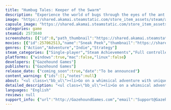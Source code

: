 ```yaml
---
title: "Humbug Tales: Keeper of the Swarm"
description: "Experience the world of bugs through the eyes of the ant herder Eacus and his peculiar flock. Explore lush wetlands and meet a quirky cast of tiny friends in a larger-than-life adventure. Lead your buggy followers to collect resources and vanquish predators—your colony is depending on you!"
image: "https://shared.akamai.steamstatic.com/store_item_assets/steam/apps/2573840/header.jpg?t=1732825863"
capsule_image: "https://shared.akamai.steamstatic.com/store_item_assets/steam/apps/2573840/9d7640393c1d0c9c9eacee6a70005e48b236cd98/capsule_231x87.jpg?t=1732825863"
categories: game
steamid: 2573840
screenshots: [{"id":0,"path_thumbnail":"https://shared.akamai.steamstatic.com/store_item_assets/steam/apps/2573840/ss_d13bc655f09ecbd6998df7cbfecb24f4205bc531.600x338.jpg?t=1732825863","path_full":"https://shared.akamai.steamstatic.com/store_item_assets/steam/apps/2573840/ss_d13bc655f09ecbd6998df7cbfecb24f4205bc531.1920x1080.jpg?t=1732825863"},{"id":1,"path_thumbnail":"https://shared.akamai.steamstatic.com/store_item_assets/steam/apps/2573840/ss_458fe32e6bea72f2acee106dcb22406fa2ce63ba.600x338.jpg?t=1732825863","path_full":"https://shared.akamai.steamstatic.com/store_item_assets/steam/apps/2573840/ss_458fe32e6bea72f2acee106dcb22406fa2ce63ba.1920x1080.jpg?t=1732825863"},{"id":2,"path_thumbnail":"https://shared.akamai.steamstatic.com/store_item_assets/steam/apps/2573840/ss_ebce25eb35632ac40ee8f8018602683dab04b8a7.600x338.jpg?t=1732825863","path_full":"https://shared.akamai.steamstatic.com/store_item_assets/steam/apps/2573840/ss_ebce25eb35632ac40ee8f8018602683dab04b8a7.1920x1080.jpg?t=1732825863"},{"id":3,"path_thumbnail":"https://shared.akamai.steamstatic.com/store_item_assets/steam/apps/2573840/ss_bbbb4b48cf4d04cdbf123e4219955afc61cbbc5b.600x338.jpg?t=1732825863","path_full":"https://shared.akamai.steamstatic.com/store_item_assets/steam/apps/2573840/ss_bbbb4b48cf4d04cdbf123e4219955afc61cbbc5b.1920x1080.jpg?t=1732825863"},{"id":4,"path_thumbnail":"https://shared.akamai.steamstatic.com/store_item_assets/steam/apps/2573840/ss_634f12d605549bd61343d9715873419ed0ec6bb5.600x338.jpg?t=1732825863","path_full":"https://shared.akamai.steamstatic.com/store_item_assets/steam/apps/2573840/ss_634f12d605549bd61343d9715873419ed0ec6bb5.1920x1080.jpg?t=1732825863"}]
movies: [{"id":257062513,"name":"Sneak Peek","thumbnail":"https://shared.akamai.steamstatic.com/store_item_assets/steam/apps/257062513/49f6bd68e3febb958ebb93b75a1157e083a7a34c/movie_600x337.jpg?t=1728310441","webm":{"480":"http://video.akamai.steamstatic.com/store_trailers/257062513/movie480_vp9.webm?t=1728310441","max":"http://video.akamai.steamstatic.com/store_trailers/257062513/movie_max_vp9.webm?t=1728310441"},"mp4":{"480":"http://video.akamai.steamstatic.com/store_trailers/257062513/movie480.mp4?t=1728310441","max":"http://video.akamai.steamstatic.com/store_trailers/257062513/movie_max.mp4?t=1728310441"},"highlight":true}]
genres: ["Action","Adventure","Indie","Strategy"]
steam_categories: ["Single-player","Steam Achievements","Full controller support","Steam Cloud"]
platforms: {"windows":true,"mac":false,"linux":false}
developers: ["Gazehound Games"]
publishers: ["Gazehound Games"]
release_date: {"coming_soon":true,"date":"To be announced"}
content_warning: {"ids":[],"notes":null}
about: "<ul class=\"bb_ul\"><li>Go on a whimsical adventure with unique gameplay that incorporates strategy and puzzles.<br></li><li>Use pheromone trails to command followers to gather resources and overcome obstacles.<br></li><li>Explore a miniature 3D world of colorful flora and fauna.<br></li><li>Immerse yourself in a one-of-a-kind story about life among bugs.</li></ul><br><img class=\"bb_img\" src=\"https://shared.akamai.steamstatic.com/store_item_assets/steam/apps/2573840/extras/About_2_v3.jpg?t=1732825863\" /><br><br><strong>Lead tiny heroes on a journey to find a lost child.</strong> Along the way you’ll meet a cast of &quot;humbug&quot; friends, including the matronly spider-keeper Caecilia and her aquatic siblings Wart and Noot. But beware: the sky above is home to the insect world’s fearsome matriach, the Mother Wasp. Beneath her hungry eye, Eacus must face sinister thief ants, deadly cordyceps fungus, and cultish “Waspling” humbugs.<br><br><img class=\"bb_img\" src=\"https://shared.akamai.steamstatic.com/store_item_assets/steam/apps/2573840/extras/Steam_page_About_banner_3_v2.jpg?t=1732825863\" /><br><br><strong>Command your bugs through a variety of lush wetland biomes.</strong> Form chains of ants into bridges to cross watery chasms, or use your ants’ combined strength to manipulate the environment and operate makeshift humbug machinery. Together you can overcome obstacles, solve puzzles, and discover new areas to explore.<br><br><img class=\"bb_img\" src=\"https://shared.akamai.steamstatic.com/store_item_assets/steam/apps/2573840/extras/Steam_page_About_banner_1_v2.jpg?t=1732825863\" /><br><br><strong>Expand your reach and harvest resources to amass more followers.</strong> Draw pheromone trails to new food sources and your bugs will follow them continuously to feed the ever-hungry Queen. Build your colony with 4 unique ant castes: industrious Workers, powerful Soldiers, winged Alates, and heavyweight Repletes.<br><br><img class=\"bb_img\" src=\"https://shared.akamai.steamstatic.com/store_item_assets/steam/apps/2573840/extras/Steam_page_About_banner_2_v2.jpg?t=1732825863\" /><br><br><strong>Rally the swarm and take on the megafauna of the insect kingdom.</strong> Use your wits and courage to outmaneuver fierce predators and enemy Wasplings. With your help, Eacus and his six-legged friends just might succeed!"
detailed_description: "<ul class=\"bb_ul\"><li>Go on a whimsical adventure with unique gameplay that incorporates strategy and puzzles.<br></li><li>Use pheromone trails to command followers to gather resources and overcome obstacles.<br></li><li>Explore a miniature 3D world of colorful flora and fauna.<br></li><li>Immerse yourself in a one-of-a-kind story about life among bugs.</li></ul><br><img class=\"bb_img\" src=\"https://shared.akamai.steamstatic.com/store_item_assets/steam/apps/2573840/extras/About_2_v3.jpg?t=1732825863\" /><br><br><strong>Lead tiny heroes on a journey to find a lost child.</strong> Along the way you’ll meet a cast of &quot;humbug&quot; friends, including the matronly spider-keeper Caecilia and her aquatic siblings Wart and Noot. But beware: the sky above is home to the insect world’s fearsome matriach, the Mother Wasp. Beneath her hungry eye, Eacus must face sinister thief ants, deadly cordyceps fungus, and cultish “Waspling” humbugs.<br><br><img class=\"bb_img\" src=\"https://shared.akamai.steamstatic.com/store_item_assets/steam/apps/2573840/extras/Steam_page_About_banner_3_v2.jpg?t=1732825863\" /><br><br><strong>Command your bugs through a variety of lush wetland biomes.</strong> Form chains of ants into bridges to cross watery chasms, or use your ants’ combined strength to manipulate the environment and operate makeshift humbug machinery. Together you can overcome obstacles, solve puzzles, and discover new areas to explore.<br><br><img class=\"bb_img\" src=\"https://shared.akamai.steamstatic.com/store_item_assets/steam/apps/2573840/extras/Steam_page_About_banner_1_v2.jpg?t=1732825863\" /><br><br><strong>Expand your reach and harvest resources to amass more followers.</strong> Draw pheromone trails to new food sources and your bugs will follow them continuously to feed the ever-hungry Queen. Build your colony with 4 unique ant castes: industrious Workers, powerful Soldiers, winged Alates, and heavyweight Repletes.<br><br><img class=\"bb_img\" src=\"https://shared.akamai.steamstatic.com/store_item_assets/steam/apps/2573840/extras/Steam_page_About_banner_2_v2.jpg?t=1732825863\" /><br><br><strong>Rally the swarm and take on the megafauna of the insect kingdom.</strong> Use your wits and courage to outmaneuver fierce predators and enemy Wasplings. With your help, Eacus and his six-legged friends just might succeed!"
languages: "English"
reviews: null
support_info: {"url":"http://GazehoundGames.com","email":"Support@GazehoundGames.com"}
---
```


